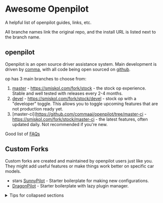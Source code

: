 # Awesome Openpilot
A helpful list of openpilot guides, links, etc.

All branche names link the original repo, and the install URL is listed next to the branch name.

## openpilot
Openpilot is an open source driver assistance system. Main development is driven by [comma](https://comma.ai), with all code being open sourced on [github](http://github.com/commaai/openpilot).

op has 3 main branches to choose from:
  1. [master](https://github.com/commaai/openpilot) - https://smiskol.com/fork/stock - the stock op experience. Stable and well tested with releases every 2-4 months.
  2. [devel](https://github.com/commaai/openpilot/tree/devel) - https://smiskol.com/fork/stock/devel - stock op with a "developer" toggle. This allows you to toggle upcoming features that are not production ready yet.  
  3. [master-ci](https://github.com/commaai/openpilot/tree/master-ci - https://smiskol.com/fork/stock/master-ci - the latest features, often updated daily. Not recommended if you're new.

Good list of [FAQs](https://github.com/commaai/openpilot/wiki/FAQ)

## Custom Forks
Custom forks are created and maintained by openpilot users just like you. They might add useful features or make things work better on specific car models.
- stars [SunnyPilot](https://github.com/sunnyhaibin/sunnypilot) - Starter boilerplate for making new configurations.
- [DragonPilot](https://github.com/dragonpilot-community/dragonpilot) - Starter boilerplate with lazy plugin manager.
<details>

<summary>Tips for collapsed sections</summary>

### You can add a header

You can add text within a collapsed section. 

You can add an image or a code block, too.

```ruby
   puts "Hello World"
```

</details>
